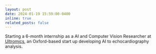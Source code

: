 ```yaml
---
layout: post
date: 2024-01-19 15:59:00-0400
inline: true
related_posts: false
---
```


Starting a 6-month internship as a AI and Computer Vision Researcher at [Ultromics](https://www.ultromics.com/), an Oxford-based start up developing AI to echocardiography analysis. 


